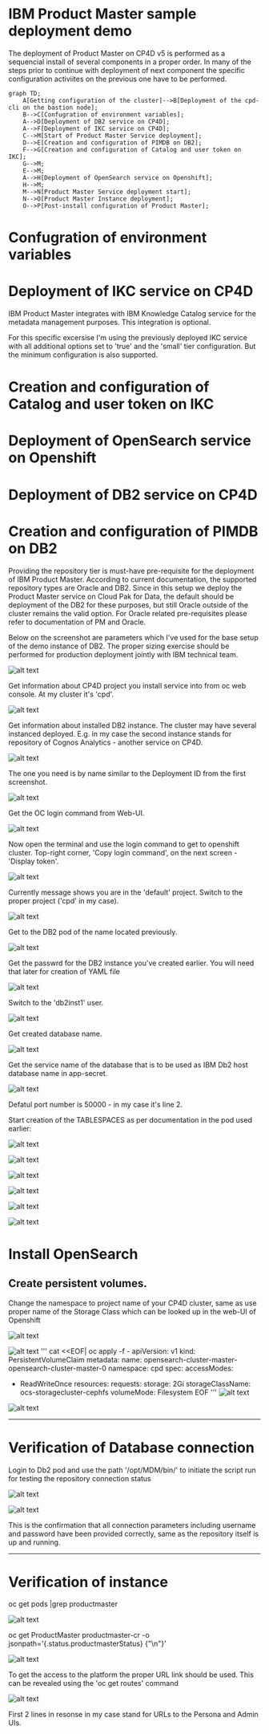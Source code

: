 # IBM Product Master sample deployment demo

The deployment of Product Master on CP4D v5 is performed as a sequencial install of several components in a proper order. In many of the steps prior to continue with deployment of next component the specific configuration activiites on the previous one have to be performed.

```mermaid
graph TD;
    A[Getting configuration of the cluster]-->B[Deployment of the cpd-cli on the bastion node];
    B-->C[Confugration of environment variables];
    A-->D[Deployment of DB2 service on CP4D];
    A-->F[Deployment of IKC service on CP4D];
    C-->M[Start of Product Master Service deployment];
    D-->E[Creation and configuration of PIMDB on DB2];
    F-->G[Creation and configuration of Catalog and user token on IKC];
    G-->M;
    E-->M;
    A-->H[Deployment of OpenSearch service on Openshift];
    H-->M;
    M-->N[Product Master Service deployment start];
    N-->O[Product Master Instance deployment];
    O-->P[Post-install configuration of Product Master];
```

# Confugration of environment variables

# Deployment of IKC service on CP4D

IBM Product Master integrates with IBM Knowledge Catalog service for the metadata management purposes. This integration is optional.

For this specific excersise I'm using the previously deployed IKC service with all additional options set to 'true' and the 'small' tier configuration. But the minimum configuration is also supported.

# Creation and configuration of Catalog and user token on IKC

# Deployment of OpenSearch service on Openshift

# Deployment of DB2 service on CP4D

# Creation and configuration of PIMDB on DB2

Providing the repository tier is must-have pre-requisite for the deployment of IBM Product Master. According to current documentation, the supported repository types are Oracle and DB2. Since in this setup we deploy the Product Master service on Cloud Pak for Data, the default should be deployment of the DB2 for these purposes, but still Oracle outside of the cluster remains the valid option. For Oracle related pre-requisites please refer to documentation of PM and Oracle.

Below on the screenshot are parameters which I've used for the base setup of the demo instance of DB2. The proper sizing exercise should be performed for production deployment jointly with IBM technical team.

![alt text](images/PIMDB.png)

Get information about CP4D project you install service into from oc web console. At my cluster it's 'cpd'.

![alt text](images/PIMDB-1.png)

Get information about installed DB2 instance. The cluster may have several instanced deployed. E.g. in my case the second instance stands for repository of Cognos Analytics - another service on CP4D.

![alt text](images/PIMDB-2.png)

The one you need is by name similar to the Deployment ID from the first screenshot.

![alt text](images/PIMDB-3.png)

Get the OC login command from Web-UI.

![alt text](images/PIMDB-4.png)

Now open the terminal and use the login command to get to openshift cluster. Top-right corner, 'Copy login command', on the next screen - 'Display token'.

![alt text](images/PIMDB-5.png)

Currently message shows you are in the 'default' project. Switch to the proper project ('cpd' in my case).

![alt text](images/PIMDB-6.png)

Get to the DB2 pod of the name located previously.

![alt text](images/PIMDB-7.png)

Get the passwrd for the DB2 instance you've created earlier. You will need that later for creation of YAML file

![alt text](images/PIMDB-8.png)

Switch to the 'db2inst1' user.

![alt text](images/PIMDB-9.png)

Get created database name.

![alt text](images/PIMDB-10.png)

Get the service name of the database that is to be used as IBM Db2 host database name in app-secret.

![alt text](images/PIMDB-11.png)

Defatul port number is 50000 - in my case it's line 2.

Start creation of the TABLESPACES as per documentation in the pod used earlier:

![alt text](images/PIMDB-12.png)

![alt text](images/PIMDB-13.png)

![alt text](images/PIMDB-14.png)

![alt text](images/PIMDB-15.png)

![alt text](images/PIMDB-16.png)

![alt text](images/PIMDB-17.png)

# Install OpenSearch

## Create persistent volumes.

Change the namespace to project name of your CP4D cluster, same as use proper name of the Storage Class which can be looked up in the web-UI of Openshift

![alt text](image-21.png)

![alt text](image-18.png)
'''
cat <<EOF| oc apply -f -
apiVersion: v1
kind: PersistentVolumeClaim
metadata:
name: opensearch-cluster-master-opensearch-cluster-master-0
namespace: cpd
spec:
accessModes:

- ReadWriteOnce
  resources:
  requests:
  storage: 2Gi
  storageClassName: ocs-storagecluster-cephfs
  volumeMode: Filesystem
  EOF
  '''
  ![alt text](image-19.png)

![alt text](image-20.png)

---

# Verification of Database connection

Login to Db2 pod and use the path '/opt/MDM/bin/' to initiate the script run for testing the repository connection status

![alt text](images/PIMDB_repo_test.png)

![alt text](images/PIMDB_repo_test-1.png)

This is the confirmation that all connection parameters including username and password have been provided correctly, same as the repository itself is up and running.

---

# Verification of instance

oc get pods |grep productmaster

![alt text](images/Instance_verif.png)

oc get ProductMaster productmaster-cr -o jsonpath='{.status.productmasterStatus} {"\n"}'

![alt text](images/Instance_verif-1.png)

To get the access to the platform the proper URL link should be used. This can be revealed using the 'oc get routes' command

![alt text](images/Instance_verif-2.png)

First 2 lines in resonse in my case stand for URLs to the Persona and Admin UIs.
